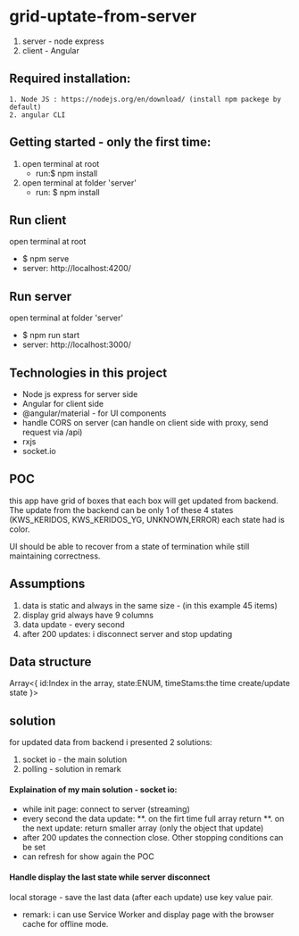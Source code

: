 # grid-uptate-from-server

1. server - node express
2. client - Angular

## Required installation:

    1. Node JS : https://nodejs.org/en/download/ (install npm packege by default)
    2. angular CLI

## Getting started - only the first time:

1. open terminal at root
   - run:$ npm install
2. open terminal at folder 'server'
   - run: $ npm install

## Run client

open terminal at root

- $ npm serve
- server: http://localhost:4200/

## Run server

open terminal at folder 'server'

- $ npm run start
- server: http://localhost:3000/

## Technologies in this project

- Node js express for server side
- Angular for client side
- @angular/material - for UI components
- handle CORS on server (can handle on client side with proxy, send request via /api)
- rxjs
- socket.io

## POC

this app have grid of boxes that each box will get updated from backend.
The update from the backend can be only 1 of these 4 states (KWS_KERIDOS,
KWS_KERIDOS_YG, UNKNOWN,ERROR) each state had is color.

UI should be able to recover from a state of termination while still maintaining
correctness.

## Assumptions

1. data is static and always in the same size - (in this example 45 items)
2. display grid always have 9 columns
3. data update - every second
4. after 200 updates: i disconnect server and stop updating

## Data structure

Array<{
id:Index in the array,
state:ENUM,
timeStams:the time create/update state
}>

## solution

for updated data from backend i presented 2 solutions:

1. socket io - the main solution
2. polling - solution in remark

#### Explaination of my main solution - socket io:

- while init page: connect to server (streaming)
- every second the data update:
  **. on the firt time full array return
  **. on the next update: return smaller array (only the object that update)
- after 200 updates the connection close. Other stopping conditions can be set
- can refresh for show again the POC

#### Handle display the last state while server disconnect

local storage - save the last data (after each update) use key value pair.

- remark: i can use Service Worker and display page with the browser cache for offline mode.
